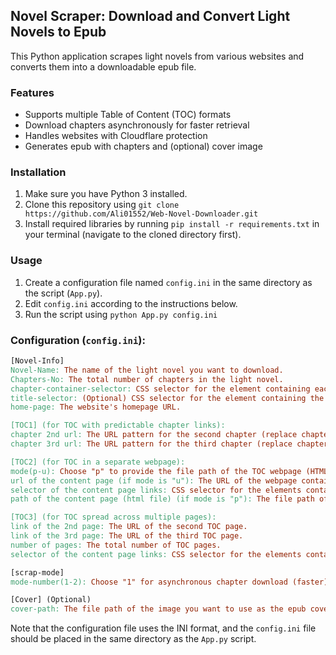## Novel Scraper: Download and Convert Light Novels to Epub

This Python application scrapes light novels from various websites and converts them into a downloadable epub file.

### Features

- Supports multiple Table of Content (TOC) formats
- Download chapters asynchronously for faster retrieval
- Handles websites with Cloudflare protection
- Generates epub with chapters and (optional) cover image

### Installation

1. Make sure you have Python 3 installed.
2. Clone this repository using `git clone https://github.com/Ali01552/Web-Novel-Downloader.git`
3. Install required libraries by running `pip install -r requirements.txt` in your terminal (navigate to the cloned directory first).

### Usage

1. Create a configuration file named `config.ini` in the same directory as the script (`App.py`).
2. Edit `config.ini` according to the instructions below.
3. Run the script using `python App.py config.ini`

### Configuration (`config.ini`):

```makefile
[Novel-Info]
Novel-Name: The name of the light novel you want to download.
Chapters-No: The total number of chapters in the light novel.
chapter-container-selector: CSS selector for the element containing each chapter content. (Inspect the website's HTML to find this)
title-selector: (Optional) CSS selector for the element containing the chapter title. (Leave blank if the chapter title is not retrievable)
home-page: The website's homepage URL.

[TOC1] (for TOC with predictable chapter links):
chapter 2nd url: The URL pattern for the second chapter (replace chapter number with {n}).
chapter 3rd url: The URL pattern for the third chapter (replace chapter number with {n}).

[TOC2] (for TOC in a separate webpage):
mode(p-u): Choose "p" to provide the file path of the TOC webpage (HTML), or "u" to provide the URL of the TOC webpage.
url of the content page (if mode is "u"): The URL of the webpage containing the chapter links.
selector of the content page links: CSS selector for the elements containing the chapter links in the content webpage.
path of the content page (html file) (if mode is "p"): The file path of the HTML file containing the chapter links.

[TOC3] (for TOC spread across multiple pages):
link of the 2nd page: The URL of the second TOC page.
link of the 3rd page: The URL of the third TOC page.
number of pages: The total number of TOC pages.
selector of the content page links: CSS selector for the elements containing the chapter links in each TOC page.

[scrap-mode]
mode-number(1-2): Choose "1" for asynchronous chapter download (faster) or "2" for synchronous download (may be slower).

[Cover] (Optional)
cover-path: The file path of the image you want to use as the epub cover. Enter "0" to skip cover image.
```

Note that the configuration file uses the INI format, and the `config.ini` file should be placed in the same directory as the `App.py` script.

